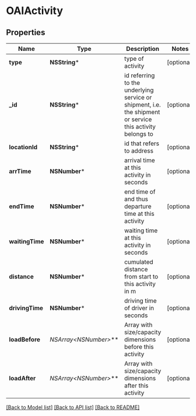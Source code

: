 # OAIActivity

## Properties
Name | Type | Description | Notes
------------ | ------------- | ------------- | -------------
**type** | **NSString*** | type of activity | [optional] 
**_id** | **NSString*** | id referring to the underlying service or shipment, i.e. the shipment or service this activity belongs to | [optional] 
**locationId** | **NSString*** | id that refers to address | [optional] 
**arrTime** | **NSNumber*** | arrival time at this activity in seconds | [optional] 
**endTime** | **NSNumber*** | end time of and thus departure time at this activity | [optional] 
**waitingTime** | **NSNumber*** | waiting time at this activity in seconds | [optional] 
**distance** | **NSNumber*** | cumulated distance from start to this activity in m | [optional] 
**drivingTime** | **NSNumber*** | driving time of driver in seconds | [optional] 
**loadBefore** | **NSArray&lt;NSNumber*&gt;*** | Array with size/capacity dimensions before this activity | [optional] 
**loadAfter** | **NSArray&lt;NSNumber*&gt;*** | Array with size/capacity dimensions after this activity | [optional] 

[[Back to Model list]](../README.md#documentation-for-models) [[Back to API list]](../README.md#documentation-for-api-endpoints) [[Back to README]](../README.md)


